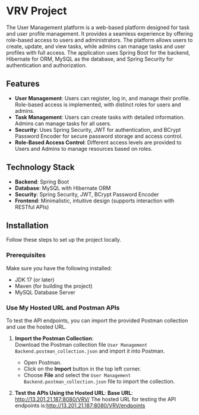 # VRV Project

The User Management platform is a web-based platform designed for task and user profile management. It provides a seamless experience by offering role-based access to users and administrators. The platform allows users to create, update, and view tasks, while admins can manage tasks and user profiles with full access. The application uses Spring Boot for the backend, Hibernate for ORM, MySQL as the database, and Spring Security for authentication and authorization.

## Features

- **User Management**: Users can register, log in, and manage their profile. Role-based access is implemented, with distinct roles for users and admins.
- **Task Management**: Users can create tasks with detailed information. Admins can manage tasks for all users.
- **Security**: Uses Spring Security, JWT for authentication, and BCrypt Password Encoder for secure password storage and access control.
- **Role-Based Access Control**: Different access levels are provided to Users and Admins to manage resources based on roles.

## Technology Stack

- **Backend**: Spring Boot
- **Database**: MySQL with Hibernate ORM
- **Security**: Spring Security, JWT, BCrypt Password Encoder
- **Frontend**: Minimalistic, intuitive design (supports interaction with RESTful APIs)

## Installation

Follow these steps to set up the project locally.

### Prerequisites

Make sure you have the following installed:

- JDK 17 (or later)
- Maven (for building the project)
- MySQL Database Server

### Use My Hosted URL and Postman APIs

To test the API endpoints, you can import the provided Postman collection and use the hosted URL.

1. **Import the Postman Collection**:  
   Download the Postman collection file `User Management Backend.postman_collection.json` and import it into Postman.

   - Open Postman.
   - Click on the **Import** button in the top left corner.
   - Choose **File** and select the `User Management Backend.postman_collection.json` file to import the collection.

2. **Test the APIs Using the Hosted URL**:
   **Base URL**: http://13.201.21.187:8080/VRV/
   The hosted URL for testing the API endpoints is:http://13.201.21.187:8080/VRV/endpoints

